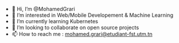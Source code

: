 - 👋 Hi, I’m @MohamedGrari
- 👀 I’m interested in Web/Mobile Developement & Machine Learning
- 🌱 I’m currently learning Kubernetes 
- 💞️ I’m looking to collaborate on open source projects
- 📫 How to reach me : mohamed.grari@etudiant-fst.utm.tn

<!---
I am a software engineer looking to solve real world problem. I have passion for learning and sharing my knowledge with others. I am mostly interested by details behind complex systems & I am trying to learn something new every day!
--->
